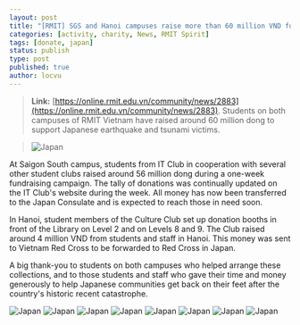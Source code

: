 ```yaml
---
layout: post
title: "[RMIT] SGS and Hanoi campuses raise more than 60 million VND for Japan victims"
categories: [activity, charity, News, RMIT Spirit]
tags: [donate, japan]
status: publish
type: post
published: true
author: locvu
---
```


> **Link:**
> [https://online.rmit.edu.vn/community/news/2883](https://online.rmit.edu.vn/community/news/2883).
> Students on both campuses of RMIT Vietnam have raised around 60 million
dong to support Japanese earthquake and tsunami victims.

> ![Japan](https://online.rmit.edu.vn/sites/default/files/styles/201x142/public/japan_0.gif)

At Saigon South campus, students from IT Club in cooperation with
several other student clubs raised around 56 million dong during a
one-week fundraising campaign. The tally of donations was continually
updated on the IT Club's website during the week. All money has now been
transferred to the Japan Consulate and is expected to reach those in
need soon.

In Hanoi, student members of the Culture Club set up donation
booths in front of the Library on Level 2 and on Levels 8 and 9. The
Club raised around 4 million VND from students and staff in Hanoi. This
money was sent to Vietnam Red Cross to be forwarded to Red Cross in
Japan.

A big thank-you to students on both campuses who helped arrange
these collections, and to those students and staff who gave their time
and money generously to help Japanese communities get back on their feet
after the country's historic recent catastrophe.

![Japan](https://online.rmit.edu.vn/sites/default/files/image/Communications/Japan%20Donation%20Campaigns/img0893c.jpg)
![Japan](https://online.rmit.edu.vn/sites/default/files/image/Communications/Japan%20Donation%20Campaigns/img0922m.jpg)
![Japan](https://online.rmit.edu.vn/sites/default/files/image/Communications/Japan%20Donation%20Campaigns/img0948z.jpg)
![Japan](https://online.rmit.edu.vn/sites/default/files/image/Communications/Japan%20Donation%20Campaigns/img0952ac.jpg)
![Japan](https://online.rmit.edu.vn/sites/default/files/image/Communications/Japan%20Donation%20Campaigns/img0982n.jpg)
![Japan](https://online.rmit.edu.vn/sites/default/files/image/Communications/Japan%20Donation%20Campaigns/img1004s.jpg)
![Japan](https://online.rmit.edu.vn/sites/default/files/image/Communications/Japan%20Donation%20Campaigns/img1006j.jpg)
![Japan](https://online.rmit.edu.vn/sites/default/files/image/Communications/Japan%20Donation%20Campaigns/img1018kz.jpg)
